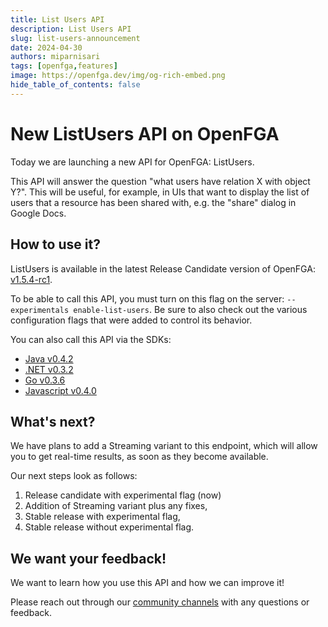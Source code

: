 ```yaml
---
title: List Users API
description: List Users API 
slug: list-users-announcement
date: 2024-04-30
authors: miparnisari
tags: [openfga,features]
image: https://openfga.dev/img/og-rich-embed.png
hide_table_of_contents: false
---
```

# New ListUsers API on OpenFGA

Today we are launching a new API for OpenFGA: ListUsers.

This API will answer the question "what users have relation X with object Y?". This will be useful, for example, in UIs that want to display the list of users that a resource has been shared with, e.g. the "share" dialog in Google Docs.

## How to use it?

ListUsers is available in the latest Release Candidate version of OpenFGA: [v1.5.4-rc1](https://github.com/openfga/openfga/releases/tag/v1.5.4-rc1).

To be able to call this API, you must turn on this flag on the server: `--experimentals enable-list-users`. Be sure to also check out the various configuration flags that were added to control its behavior.

You can also call this API via the SDKs:
- [Java v0.4.2](https://github.com/openfga/java-sdk/releases/tag/v0.4.2)
- [.NET v0.3.2](https://github.com/openfga/dotnet-sdk/releases/tag/v0.3.2)
- [Go v0.3.6](https://github.com/openfga/go-sdk/releases/tag/v0.3.6)
- [Javascript v0.4.0](https://github.com/openfga/js-sdk/releases/tag/v0.4.0)

## What's next?

We have plans to add a Streaming variant to this endpoint, which will allow you to get real-time results, as soon as they become available.

Our next steps look as follows:

1. Release candidate with experimental flag (now)
2. Addition of Streaming variant plus any fixes,
3. Stable release with experimental flag,
4. Stable release without experimental flag.

## We want your feedback!

We want to learn how you use this API and how we can improve it!

Please reach out through our [community channels](https://openfga.dev/community) with any questions or feedback.
